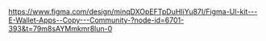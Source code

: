 
https://www.figma.com/design/minqDXOpEFTpDuHIiYu87I/Figma-UI-kit---E-Wallet-Apps--Copy---Community-?node-id=6701-393&t=79m8sAYMmkmr8lun-0


